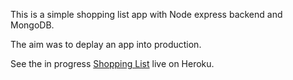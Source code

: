 This is a simple shopping list app with Node express backend and MongoDB.

The aim was to deplay an app into production.

See the in progress [Shopping List](https://shopping-list-v2.herokuapp.com/) live on Heroku.
